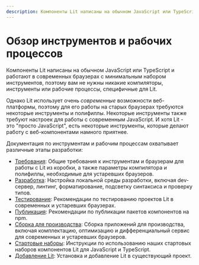 ```yaml
---
description: Компоненты Lit написаны на обычном JavaScript или TypeScript и работают в современных браузерах с минимальным набором инструментов, поэтому вам не нужны никакие компиляторы, инструменты или рабочие процессы, специфичные для Lit
---
```


# Обзор инструментов и рабочих процессов

Компоненты Lit написаны на обычном JavaScript или TypeScript и работают в современных браузерах с минимальным набором инструментов, поэтому вам не нужны никакие компиляторы, инструменты или рабочие процессы, специфичные для Lit.

Однако Lit использует очень _современные_ возможности веб-платформы, поэтому для его работы на старых браузерах требуются некоторые инструменты и полифиллы. Некоторые инструменты также требуют настроек для работы с современным JavaScript. И хотя Lit - это "просто JavaScript", есть некоторые инструменты, которые делают работу с веб-компонентами намного приятнее.

Документация по инструментам и рабочим процессам охватывает различные этапы разработки:

-   [Требования](requirements.md): Общие требования к инструментам и браузерам для работы с Lit из коробки, а также параметры компилятора и полифиллы, необходимые для устаревших браузеров.
-   [Разработка](development.md): Настройка локальной среды разработки, включая dev-сервер, линтинг, форматирование, подсветку синтаксиса и проверку типов.
-   [Тестирование](testing.md): Рекомендации по тестированию проектов Lit в современных и устаревших браузерах.
-   [Публикация](publishing.md): Рекомендации по публикации пакетов компонентов на npm.
-   [Сборка для производства](production.md): Сборка приложений для производства, включая комплектацию, оптимизацию и дифференциальный сервис для современных и устаревших браузеров.
-   [Стартовые наборы](starter-kits.md): Инструкции по использованию наших стартовых наборов компонентов Lit для JavaScript и TypeScript.
-   [Добавление Lit](adding-lit.md): Установка и добавление Lit в существующий проект.
